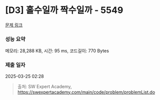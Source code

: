 # [D3] 홀수일까 짝수일까 - 5549 

[문제 링크](https://swexpertacademy.com/main/code/problem/problemDetail.do?contestProbId=AWWxpEDaAVoDFAW4) 

### 성능 요약

메모리: 28,288 KB, 시간: 95 ms, 코드길이: 770 Bytes

### 제출 일자

2025-03-25 02:28



> 출처: SW Expert Academy, https://swexpertacademy.com/main/code/problem/problemList.do